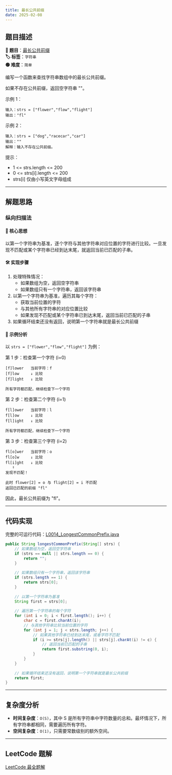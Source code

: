 ```yaml
---
title: 最长公共前缀
date: 2025-02-08
---
```


## 题目描述

**🔗 题目**：[最长公共前缀](https://leetcode.cn/problems/longest-common-prefix/)  
**🏷️ 标签**：`字符串`  
**🟢 难度**：`简单`  

编写一个函数来查找字符串数组中的最长公共前缀。

如果不存在公共前缀，返回空字符串 ""。

示例 1：
```
输入：strs = ["flower","flow","flight"]
输出："fl"
```

示例 2：
```
输入：strs = ["dog","racecar","car"]
输出：""
解释：输入不存在公共前缀。
```

提示：
- 1 <= strs.length <= 200
- 0 <= strs[i].length <= 200
- strs[i] 仅由小写英文字母组成

---

## 解题思路

### 纵向扫描法

#### 📝 核心思想
以第一个字符串为基准，逐个字符与其他字符串对应位置的字符进行比较。一旦发现不匹配或某个字符串已经到达末尾，就返回当前已匹配的子串。

#### 🛠️ 实现步骤
1. 处理特殊情况：
   - 如果数组为空，返回空字符串
   - 如果数组只有一个字符串，返回该字符串
2. 以第一个字符串为基准，遍历其每个字符：
   - 获取当前位置的字符
   - 与其他所有字符串的对应位置比较
   - 如果发现不匹配或某个字符串已到达末尾，返回当前已匹配的子串
3. 如果循环结束还没有返回，说明第一个字符串就是最长公共前缀

#### 🧩 示例分析
以 `strs = ["flower","flow","flight"]` 为例：

第 1 步：检查第一个字符 (i=0)
```
[f]lower   当前字符：f
[f]low     ↓ 比较
[f]light   ↓ 比较

所有字符都匹配，继续检查下一个字符
```

第 2 步：检查第二个字符 (i=1)
```
f[l]ower   当前字符：l
f[l]ow     ↓ 比较
f[l]ight   ↓ 比较

所有字符都匹配，继续检查下一个字符
```

第 3 步：检查第三个字符 (i=2)
```
fl[o]wer   当前字符：o
fl[o]w     ↓ 比较
fl[i]ght   ↓ 比较
   ↑
发现不匹配！

此时 flower[2] = o 与 flight[2] = i 不匹配
返回已匹配的前缀 "fl"
```

因此，最长公共前缀为 "fl"。

---

## 代码实现

完整的可运行代码：[L0014_LongestCommonPrefix.java](../src/main/java/L0014_LongestCommonPrefix.java)

```java
public String longestCommonPrefix(String[] strs) {
    // 如果数组为空，返回空字符串
    if (strs == null || strs.length == 0) {
        return "";
    }
    
    // 如果数组只有一个字符串，返回该字符串
    if (strs.length == 1) {
        return strs[0];
    }
    
    // 以第一个字符串为基准
    String first = strs[0];
    
    // 遍历第一个字符串的每个字符
    for (int i = 0; i < first.length(); i++) {
        char c = first.charAt(i);
        // 与其他字符串比较当前位置的字符
        for (int j = 1; j < strs.length; j++) {
            // 如果其他字符串已经到达末尾，或者字符不匹配
            if (i >= strs[j].length() || strs[j].charAt(i) != c) {
                // 返回当前已匹配的子串
                return first.substring(0, i);
            }
        }
    }
    
    // 如果循环结束还没有返回，说明第一个字符串就是最长公共前缀
    return first;
}
```

---

## 复杂度分析

- **时间复杂度**：`O(S)`，其中 S 是所有字符串中字符数量的总和。最坏情况下，所有字符串都相同，需要遍历所有字符。
- **空间复杂度**：`O(1)`，只需要常数级别的额外空间。

---

## LeetCode 题解

[LeetCode 最全题解](https://github.com/LjyYano/LeetCode) 